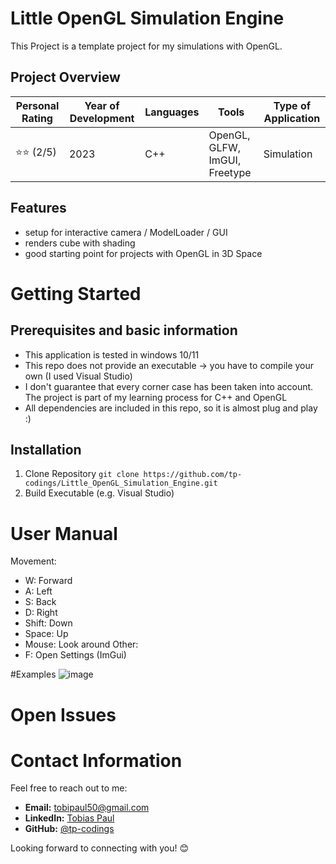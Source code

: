 # Little OpenGL Simulation Engine
This Project is a template project for my simulations with OpenGL. 

## Project Overview

| Personal Rating | Year of Development | Languages | Tools | Type of Application |
| --- | --- | --- | --- | --- |
| ⭐️⭐️ (2/5) | 2023 | C++ | OpenGL, GLFW, ImGUI, Freetype | Simulation |

## Features
- setup for interactive camera / ModelLoader / GUI
- renders cube with shading
- good starting point for projects with OpenGL in 3D Space

# Getting Started

## Prerequisites and basic information

- This application is tested in windows 10/11
- This repo does not provide an executable -> you have to compile your own (I used Visual Studio)
- I don't guarantee that every corner case has been taken into account. The project is part of my learning process for C++ and OpenGL
- All dependencies are included in this repo, so it is almost plug and play :)

## Installation

1. Clone Repository
`git clone https://github.com/tp-codings/Little_OpenGL_Simulation_Engine.git`
2. Build Executable (e.g. Visual Studio)

# User Manual
Movement:
- W: Forward
- A: Left
- S: Back
- D: Right
- Shift: Down
- Space: Up
- Mouse: Look around
Other:
- F: Open Settings (ImGui)

#Examples
![image](https://github.com/tp-codings/Little_OpenGL_Simulation_Engine/assets/118997294/17f78beb-a50a-4c93-b163-bcd8b9512225)

# Open Issues

# Contact Information

Feel free to reach out to me:

- **Email:** [tobipaul50@gmail.com](mailto:tobipaul50@gmail.com)
- **LinkedIn:** [Tobias Paul](https://www.linkedin.com/in/tobias-paul-657513276/)
- **GitHub:** [@tp-codings](https://github.com/tp-codings)

Looking forward to connecting with you! 😊
